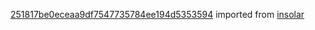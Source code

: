 [251817be0eceaa9df7547735784ee194d5353594](https://github.com/insolar/insolar/commit/251817be0eceaa9df7547735784ee194d5353594) imported from [insolar](https://github.com/insolar/insolar)
